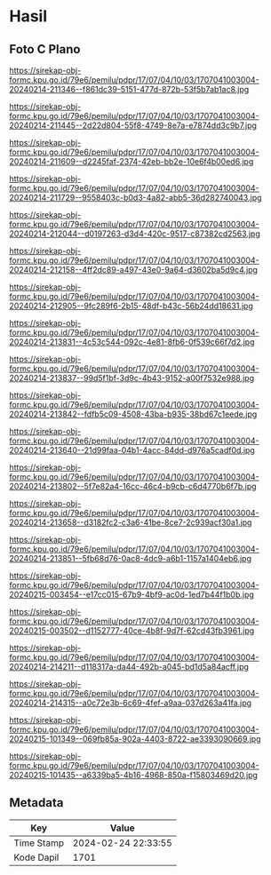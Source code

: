 # Hasil

## Foto C Plano

https://sirekap-obj-formc.kpu.go.id/79e6/pemilu/pdpr/17/07/04/10/03/1707041003004-20240214-211346--f861dc39-5151-477d-872b-53f5b7ab1ac8.jpg

https://sirekap-obj-formc.kpu.go.id/79e6/pemilu/pdpr/17/07/04/10/03/1707041003004-20240214-211445--2d22d804-55f8-4749-8e7a-e7874dd3c9b7.jpg

https://sirekap-obj-formc.kpu.go.id/79e6/pemilu/pdpr/17/07/04/10/03/1707041003004-20240214-211609--d2245faf-2374-42eb-bb2e-10e6f4b00ed6.jpg

https://sirekap-obj-formc.kpu.go.id/79e6/pemilu/pdpr/17/07/04/10/03/1707041003004-20240214-211729--9558403c-b0d3-4a82-abb5-36d282740043.jpg

https://sirekap-obj-formc.kpu.go.id/79e6/pemilu/pdpr/17/07/04/10/03/1707041003004-20240214-212044--d0197263-d3d4-420c-9517-c87382cd2563.jpg

https://sirekap-obj-formc.kpu.go.id/79e6/pemilu/pdpr/17/07/04/10/03/1707041003004-20240214-212158--4ff2dc89-a497-43e0-9a64-d3602ba5d9c4.jpg

https://sirekap-obj-formc.kpu.go.id/79e6/pemilu/pdpr/17/07/04/10/03/1707041003004-20240214-212905--9fc289f6-2b15-48df-b43c-56b24dd18631.jpg

https://sirekap-obj-formc.kpu.go.id/79e6/pemilu/pdpr/17/07/04/10/03/1707041003004-20240214-213831--4c53c544-092c-4e81-8fb6-0f539c66f7d2.jpg

https://sirekap-obj-formc.kpu.go.id/79e6/pemilu/pdpr/17/07/04/10/03/1707041003004-20240214-213837--99d5f1bf-3d9c-4b43-9152-a00f7532e988.jpg

https://sirekap-obj-formc.kpu.go.id/79e6/pemilu/pdpr/17/07/04/10/03/1707041003004-20240214-213842--fdfb5c09-4508-43ba-b935-38bd67c1eede.jpg

https://sirekap-obj-formc.kpu.go.id/79e6/pemilu/pdpr/17/07/04/10/03/1707041003004-20240214-213640--21d99faa-04b1-4acc-84dd-d976a5cadf0d.jpg

https://sirekap-obj-formc.kpu.go.id/79e6/pemilu/pdpr/17/07/04/10/03/1707041003004-20240214-213802--5f7e82a4-16cc-46c4-b9cb-c6d4770b6f7b.jpg

https://sirekap-obj-formc.kpu.go.id/79e6/pemilu/pdpr/17/07/04/10/03/1707041003004-20240214-213658--d3182fc2-c3a6-41be-8ce7-2c939acf30a1.jpg

https://sirekap-obj-formc.kpu.go.id/79e6/pemilu/pdpr/17/07/04/10/03/1707041003004-20240214-213851--5fb68d76-0ac8-4dc9-a6b1-1157a1404eb6.jpg

https://sirekap-obj-formc.kpu.go.id/79e6/pemilu/pdpr/17/07/04/10/03/1707041003004-20240215-003454--e17cc015-67b9-4bf9-ac0d-1ed7b44f1b0b.jpg

https://sirekap-obj-formc.kpu.go.id/79e6/pemilu/pdpr/17/07/04/10/03/1707041003004-20240215-003502--d1152777-40ce-4b8f-9d7f-62cd43fb3961.jpg

https://sirekap-obj-formc.kpu.go.id/79e6/pemilu/pdpr/17/07/04/10/03/1707041003004-20240214-214211--d118317a-da44-492b-a045-bd1d5a84acff.jpg

https://sirekap-obj-formc.kpu.go.id/79e6/pemilu/pdpr/17/07/04/10/03/1707041003004-20240214-214315--a0c72e3b-6c69-4fef-a9aa-037d263a41fa.jpg

https://sirekap-obj-formc.kpu.go.id/79e6/pemilu/pdpr/17/07/04/10/03/1707041003004-20240215-101349--069fb85a-902a-4403-8722-ae3393090669.jpg

https://sirekap-obj-formc.kpu.go.id/79e6/pemilu/pdpr/17/07/04/10/03/1707041003004-20240215-101435--a6339ba5-4b16-4968-850a-f15803469d20.jpg


## Metadata

| Key        | Value               |
| ---------- | ------------------- |
| Time Stamp | 2024-02-24 22:33:55 |
| Kode Dapil | 1701                |



